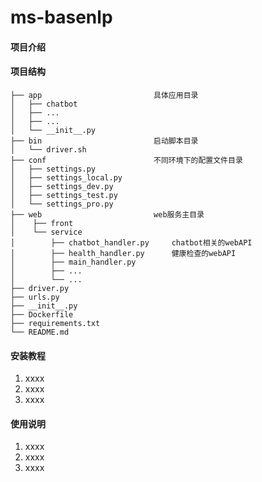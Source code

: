 # ms-basenlp

#### 项目介绍


#### 项目结构
```
├── app                         具体应用目录
│   ├── chatbot
│   ├── ...
│   ├── ...
│   └── __init__.py
├── bin                         启动脚本目录
│   └── driver.sh
├── conf                        不同环境下的配置文件目录
│   ├── settings.py
│   ├── settings_local.py
│   ├── settings_dev.py
│   ├── settings_test.py
│   └── settings_pro.py
├── web                         web服务主目录
│    ├── front
│    └── service
│        ├── chatbot_handler.py     chatbot相关的webAPI
│        ├── health_handler.py      健康检查的webAPI
│        ├── main_handler.py
│        ├── ...
│        └── ...
├── driver.py
├── urls.py
├── __init__.py
├── Dockerfile
├── requirements.txt
└── README.md
```


#### 安装教程

1. xxxx
2. xxxx
3. xxxx

#### 使用说明

1. xxxx
2. xxxx
3. xxxx

